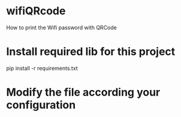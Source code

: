 # wifiQRcode
How to print the Wifi password with QRCode

# Install required lib for this project
pip install -r requirements.txt

# Modify the file according your configuration

